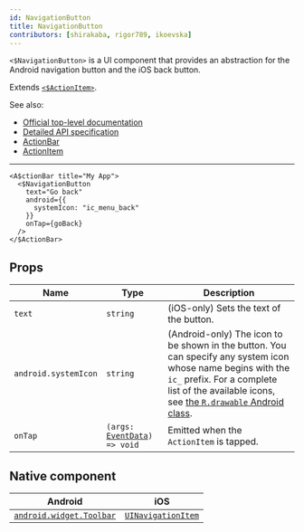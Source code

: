 ```yaml
---
id: NavigationButton
title: NavigationButton
contributors: [shirakaba, rigor789, ikoevska]
---
```


`<$NavigationButton>` is a UI component that provides an abstraction for the Android navigation button and the iOS back button.

Extends [`<$ActionItem>`](/docs/components/action-item).

See also:

* [Official top-level documentation](https://docs.nativescript.org/ui/components/action-bar#navigationbutton)
* [Detailed API specification](https://docs.nativescript.org/api-reference/classes/_ui_action_bar_.navigationbutton)
* [ActionBar](/docs/components/action-bar)
* [ActionItem](/docs/components/action-item)

---

```tsx
<A$ctionBar title="My App">
  <$NavigationButton
    text="Go back"
    android={{
      systemIcon: "ic_menu_back"
    }}
    onTap={goBack}
  />
</$ActionBar>
```

## Props

| Name | Type | Description |
|------|------|-------------|
| `text` | `string` | (iOS-only) Sets the text of the button.
| `android.systemIcon` | `string` | (Android-only) The icon to be shown in the button. You can specify any system icon whose name begins with the `ic_` prefix. For a complete list of the available icons, see [the `R.drawable` Android class](https://developer.android.com/reference/android/R.drawable.html).
| `onTap` | `(args: `[`EventData`](https://docs.nativescript.org/api-reference/interfaces/__nativescript_core_.eventdata)`) => void` | Emitted when the `ActionItem` is tapped.

## Native component

| Android | iOS |
|---------|-----|
| [`android.widget.Toolbar`](https://developer.android.com/reference/android/widget/Toolbar.html) | [`UINavigationItem`](https://developer.apple.com/documentation/uikit/uinavigationitem)